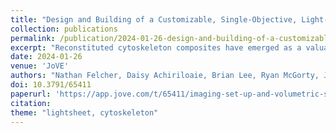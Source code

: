 ```yaml
---
title: "Design and Building of a Customizable, Single-Objective, Light-Sheet Fluorescence Microscope for the Visualization of Cytoskeleton Networks"
collection: publications
permalink: /publication/2024-01-26-design-and-building-of-a-customizable-single-objective
excerpt: "Reconstituted cytoskeleton composites have emerged as a valuable model system for studying non-equilibrium soft matter. The faithful capture of the dynamics of these 3D, dense networks calls for optical sectioning, which is often associated with fluorescence confocal microscopes. However, recent developments in light-sheet fluorescence microscopy (LSFM) have established it as a cost-effective and, at times, superior alternative. To make LSFM accessible to cytoskeleton researchers less familiar with optics, we present a step-by-step beginner's guide to building a versatile light-sheet fluorescence microscope from off-the-shelf components. To enable sample mounting with traditional slide samples, this LSFM follows the single-objective light-sheet (SOLS) design, which utilizes a single objective for both the excitation and emission collection. We describe the function of each component of the SOLS in..."
date: 2024-01-26
venue: 'JoVE'
authors: "Nathan Felcher, Daisy Achiriloaie, Brian Lee, Ryan McGorty, Janet Sheung"
doi: 10.3791/65411
paperurl: 'https://app.jove.com/t/65411/imaging-set-up-and-volumetric-scans-for-cytoskeleton-network-visualization'
citation: 
theme: "lightsheet, cytoskeleton"
---
```

